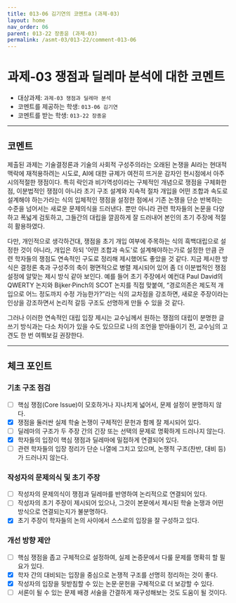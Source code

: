 ```yaml
---
title: 013-06 김기연의 코멘트a (과제-03) 
layout: home
nav_order: 06
parent: 013-22 장종윤 (과제-03)
permalink: /asmt-03/013-22/comment-013-06
---
```


# 과제-03 쟁점과 딜레마 분석에 대한 코멘트

- 대상과제: `과제-03 쟁점과 딜레마 분석`
- 코멘트를 제공하는 학생: `013-06 김기연` 
- 코멘트를 받는 학생: `013-22 장종윤` 

---

## 코멘트

제출된 과제는 기술결정론과 기술의 사회적 구성주의라는 오래된 논쟁을 AI라는 현대적 맥락에 재적용하려는 시도로, AI에 대한 규제가 여전히 뜨거운 감자인 현시점에서 아주 시의적절한 쟁점이다. 특히 락인과 비가역성이라는 구체적인 개념으로 쟁점을 구체화한 점, 이분법적인 쟁점이 아니라 초기 구조 설계와 지속적 절차 개입을 어떤 조합과 속도로 설계해야 하는가라는 식의 입체적인 쟁점을 설정한 점에서 기존 논쟁을 단순 반복하는 수준을 넘어서는 새로운 문제의식을 드러낸다. 뿐만 아니라 관련 학자들의 논문을 다양하고 폭넓게 검토하고, 그들간의 대립을 깔끔하게 잘 드러내어 본인의 초기 주장에 적절히 활용하였다. 

다만, 개인적으로 생각하건대, 쟁점을 초기 개입 여부에 주목하는 식의 흑백대립으로 설정한 것이 아니라, 개입은 하되 '어떤 조합과 속도'로 설계해야하는가로 설정한 만큼 관련 학자들의 쟁점도 연속적인 구도로 정리해 제시했어도 좋았을 것 같다. 지금 제시한 방식은 결정론 축과 구성주의 축이 평면적으로 병렬 제시되어 있어 좀 더 이분법적인 쟁점 설정에 알맞는 제시 방식 같아 보인다. 예를 들어 초기 주장에서 예컨대 Paul David의 QWERTY 논지와 Bijker·Pinch의 SCOT 논지를 직접 맞붙여, “경로의존은 제도적 개입으로 어느 정도까지 수정 가능한가?”라는 식의 교차점을 강조하면, 새로운 주장이라는 인상을 강조하면서 논리적 갈등 구조도 선명하게 만들 수 있을 것 같다. 

그러나 이러한 연속적인 대립 입장 제시는 교수님께서 원하는 쟁점의 대립이 분명한 글쓰기 방식과는 다소 차이가 있을 수도 있으므로 나의 조언을 받아들이기 전, 교수님의 고견도 한 번 여쭤보길 권장한다.

---

## 체크 포인트

### **기초 구조 점검**
- [ ] 핵심 쟁점(Core Issue)이 모호하거나 지나치게 넓어서, 문제 설정이 분명하지 않다.
- [x] 쟁점을 둘러싼 실제 학술 논쟁이 구체적인 문헌과 함께 잘 제시되어 있다.
- [ ] 딜레마의 구조가 두 주장 간의 긴장 또는 선택의 문제로 명확하게 드러나지 않는다.
- [x] 학자들의 입장이 핵심 쟁점과 딜레마에 밀접하게 연결되어 있다.
- [ ] 관련 학자들의 입장 정리가 단순 나열에 그치고 있으며, 논쟁적 구조(찬반, 대비 등)가 드러나지 않는다.

### **작성자의 문제의식 및 초기 주장**
- [ ] 작성자의 문제의식이 쟁점과 딜레마를 반영하여 논리적으로 연결되어 있다.
- [ ] 작성자의 초기 주장이 제시되어 있으나, 그것이 본문에서 제시된 학술 논쟁과 어떤 방식으로 연결되는지가 불분명하다.
- [x] 초기 주장이 학자들의 논의 사이에서 스스로의 입장을 잘 구성하고 있다.

### **개선 방향 제안**
- [ ] 핵심 쟁점을 좁고 구체적으로 설정하여, 실제 논증문에서 다룰 문제를 명확히 할 필요가 있다.
- [x] 학자 간의 대비되는 입장을 중심으로 논쟁적 구조를 선명히 정리하는 것이 좋다.
- [x] 작성자의 입장을 뒷받침할 수 있는 논문·문헌을 구체적으로 더 보강할 수 있다.
- [ ] 서론이 될 수 있는 문제 배경 서술을 간결하게 재구성해보는 것도 도움이 될 것이다.
